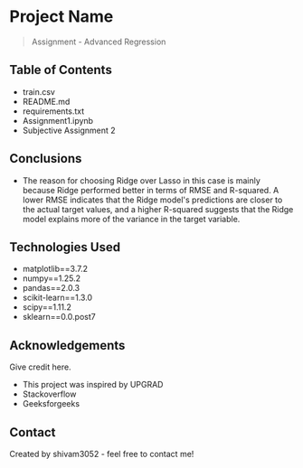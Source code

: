 # Project Name
> Assignment - Advanced Regression

## Table of Contents
* train.csv
* README.md
* requirements.txt
* Assignment1.ipynb
* Subjective Assignment 2


## Conclusions
- The reason for choosing Ridge over Lasso in this case is mainly because Ridge performed better in terms of RMSE and R-squared. A lower RMSE indicates that the Ridge model's predictions are closer to the actual target values, and a higher R-squared suggests that the Ridge model explains more of the variance in the target variable.


## Technologies Used
- matplotlib==3.7.2
- numpy==1.25.2
- pandas==2.0.3
- scikit-learn==1.3.0
- scipy==1.11.2
- sklearn==0.0.post7


## Acknowledgements
Give credit here.
- This project was inspired by UPGRAD
- Stackoverflow
- Geeksforgeeks

## Contact
Created by shivam3052 - feel free to contact me!

